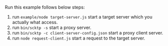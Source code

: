 Run this example follows below steps:

1. run `example/node target-server.js` start a target server which you actually what access.
2. run `bin/scktp -s` start a proxy server.
3. run `bin/scktp -c client-server-config.json` start a proxy client server.
4. run `node request-client.js` start a request to the target server.
